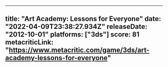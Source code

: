 
---
title: "Art Academy: Lessons for Everyone"
date: "2022-04-09T23:38:27.934Z"
releaseDate: "2012-10-01"
platforms: ["3ds"]
score: 81
metacriticLink: "https://www.metacritic.com/game/3ds/art-academy-lessons-for-everyone"
---
